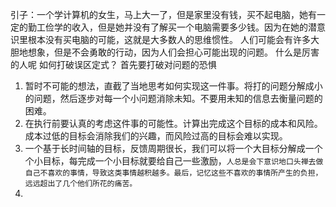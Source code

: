 引子：一个学计算机的女生，马上大一了，但是家里没有钱，买不起电脑，她有一定的勤工俭学的收入，但是她并没有了解买一个电脑需要多少钱。因为在她的潜意识里根本没有买电脑的可能，这就是大多数人的思维惯性。
人们可能会有许多大胆地想象，但是不会勇敢的行动，因为人们会担心可能出现的问题。
什么是厉害的人呢
如何打破误区定式？
首先要打破对问题的恐惧
1. 暂时不可能的想法，直截了当地思考如何实现这一件事。将打的问题分解成小的问题，然后逐步对每一个小问题消除未知。不要用未知的信息去衡量问题的困难。
2. 在执行前要认真的考虑这件事的可能性。计算出完成这个目标的成本和风险。成本过低的目标会消除我们的兴趣，而风险过高的目标会难以实现。
3. 一个基于长时间轴的目标，反馈周期很长，我们可以将一个大目标分解成一个个小目标，每完成一个小目标就要给自己一些激励，```人总是会下意识地口头禅去做自己不喜欢的事情，导致这类事情越积越多。最后，记忆这些不喜欢的事情所产生的负担，远远超出了几个他们所花的痛苦。```
4. 